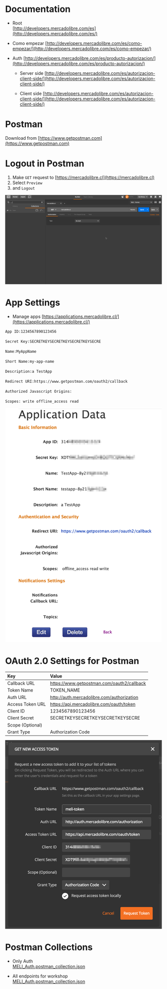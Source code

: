 # Documentation

- Root  
	[http://developers.mercadolibre.com/es](http://developers.mercadolibre.com/es/)

- Como empezar
	[http://developers.mercadolibre.com/es/como-empezar/](http://developers.mercadolibre.com/es/como-empezar/)

- Auth
	[http://developers.mercadolibre.com/es/producto-autorizacion/](http://developers.mercadolibre.com/es/producto-autorizacion/)

	- Server side
	[http://developers.mercadolibre.com/es/autorizacion-client-side/](http://developers.mercadolibre.com/es/autorizacion-client-side/)

	- Client side
	[http://developers.mercadolibre.com/es/autorizacion-client-side/](http://developers.mercadolibre.com/es/autorizacion-client-side/)

# Postman

Download from [https://www.getpostman.com](https://www.getpostman.com)

# Logout in Postman

1. Make `GET` request to [https://mercadolibre.cl](https://mercadolibre.cl)
2. Select `Preview` 
3. and `Logout`

![](./logout-postman.gif)

# App Settings

- Manage apps
	[https://applications.mercadolibre.cl/](https://applications.mercadolibre.cl/)

```
App ID:1234567890123456

Secret Key:SECRETKEYSECRETKEYSECRETKEYSECRE

Name:MyAppName

Short Name:my-app-name

Description:a TestApp

Redirect URI:https://www.getpostman.com/oauth2/callback

Authorized Javascript Origins:

Scopes: write offline_access read
```

![./app-settings.png](./app-settings.png)

# OAuth 2.0 Settings for Postman

| Key | Value |
|:----|:------|
| Callback URL | https://www.getpostman.com/oauth2/callback |
| Token Name | TOKEN_NAME |
| Auth URL | http://auth.mercadolibre.com/authorization |
| Access Token URL | https://api.mercadolibre.com/oauth/token |
| Client ID | 1234567890123456 |
| Client Secret | SECRETKEYSECRETKEYSECRETKEYSECRE |
| Scope (Optional) | |
| Grant Type | Authorization Code |

![./postman-oauth-settings.png](./postman-oauth-settings.png)

# Postman Collections

- Only Auth  
	[MELI\_Auth.postman\_collection.json](./MELI_Auth.postman_collection.json)

- All endpoints for workshop  
	[MELI\_Auth.postman\_collection.json](./MELI_Auth.postman_collection.json)